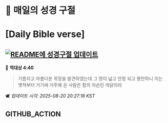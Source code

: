 # 🙏 매일의 성경 구절
# [Daily Bible verse]
## [![README에 성경구절 업데이트](https://github.com/DONGSUKA/first_test/actions/workflows/update-readme-bible.yml/badge.svg)](https://github.com/DONGSUKA/first_test/actions/workflows/update-readme-bible.yml)
<!-- START_BIBLE_VERSE -->
📖 **역대상 4:40**
> 기름지고 아름다운 목장을 발견하였는데 그 땅이 넓고 안정 되고 평안하니 이는 옛적부터 거기에 거주해 온 사람은 함의 자손인 까닭이라

🕊️ _업데이트 시각: 2025-08-20 20:27:18 KST_
  <!-- END_BIBLE_VERSE -->
## GITHUB_ACTION
